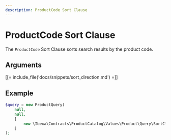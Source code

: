 ```yaml
---
description: ProductCode Sort Clause
---
```


# ProductCode Sort Clause

The `ProductCode` Sort Clause sorts search results by the product code.

## Arguments

[[= include_file('docs/snippets/sort_direction.md') =]]

## Example

``` php
$query = new ProductQuery(
    null,
    null,
    [
        new \Ibexa\Contracts\ProductCatalog\Values\Product\Query\SortClause\ProductCode()
    ]
);
```
